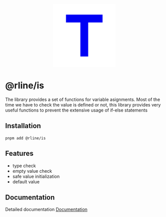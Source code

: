<div align="center">
  <img src="https://raw.githubusercontent.com/rbrightline/common/refs/heads/main/libs/is/favicon.png" alt="Logo" width="200"/>
</div>

# @rline/is

The library provides a set of functions for variable asignments. Most of the time we have to check the value is defined or not, this library provides very useful functions to prevent the extensive usage of if-else statements

## Installation

```shell
pnpm add @rline/is
```

## Features

- type check
- empty value check
- safe value initialization
- default value

## Documentation

Detailed documentation [Documentation](https://rbrightline.github.io/common/is/)
